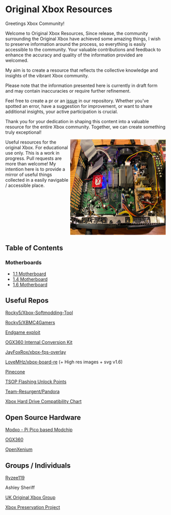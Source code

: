 # Original Xbox Resources

Greetings Xbox Community!

Welcome to Original Xbox Resources,
Since release, the community surrounding the Original Xbox have achieved some amazing things, I wish to preserve information around the process, so everything is easily accessible to the community.
Your valuable contributions and feedback to enhance the accuracy and quality of the information provided are welcomed.


My aim is to create a resource that reflects the collective knowledge and insights of the vibrant Xbox community.


Please note that the information presented here is currently in draft form and may contain inaccuracies or require further refinement.

Feel free to create a pr or an <a href="https://github.com/S33G/og-xbox/issues/new">issue</a> in our repository. Whether you've spotted an error, have a suggestion for improvement, or want to share additional insights, your active participation is crucial.

Thank you for your dedication in shaping this content into a valuable resource for the entire Xbox community. Together, we can create something truly exceptional!

<div style="display: grid; grid-template-columns: 1fr 300px;">
    <div>
        Useful resources for the original Xbox. For educational use only.
        This is a work in progress. Pull requests are more than welcome!
        My intention here is to provide a mirror of useful things collected in a easily navigable / accessible place.
        <br />
    </div>
    <img src="modchips/x3/xecuter-3-chip.webp" width="300px" height="300px"/>
</div>

## Table of Contents

### Motherboards

- [1.1 Motherboard](board/1.1/README.md)
- [1.4 Motherboard](board/1.4/README.md)
- [1.6 Motherboard](board/1.6/README.md)


## Useful Repos
[Rocky5/Xbox-Softmodding-Tool](https://github.com/Rocky5/Xbox-Softmodding-Tool)

[Rocky5/XBMC4Gamers](https://github.com/Rocky5/XBMC4Gamers)

[Endgame exploit](https://github.com/XboxDev/endgame-exploit)

[OGX360 Internal Conversion Kit](https://github.com/TEK-Nemesis/Original-OGX360-Internal-Conversion-Kit)

[JayFoxRox/xbox-fps-overlay](https://github.com/JayFoxRox/xbox-fps-overlay)

[LoveMHz/xbox-board-re](https://github.com/LoveMHz/xbox-board-re) (+ High res images + svg v1.6)

[Pinecone](https://github.com/Xbox-Preservation-Project/Pinecone)

[TSOP Flashing Unlock Points](http://www.biline.ca/xbox_solder.htm)

[Team-Resurgent/Pandora](https://github.com/Team-Resurgent/Pandora)

[Xbox Hard Drive Compatibility Chart](https://xboxdrives.x-pec.com/?p=list)



## Open Source Hardware
[Modxo - Pi Pico based Modchip](https://github.com/shalxmva/modxo)

[OGX360](https://github.com/Ryzee119/ogx360)

[OpenXenium](https://github.com/Ryzee119/OpenXenium)

## Groups / Individuals
[Ryzee119](https://github.com/Ryzee119)

Ashley Sheriff

[UK Original Xbox Group](https://www.facebook.com/groups/620015468348420)

[Xbox Preservation Project](https://github.com/Xbox-Preservation-Project)

